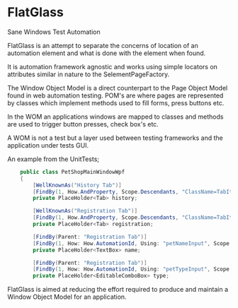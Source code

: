 # FlatGlass
Sane Windows Test Automation

FlatGlass is an attempt to separate the concerns of location of an automation element and what is done with the element when found. 

It is automation framework agnostic and works using simple locators on attributes similar in nature to the SelementPageFactory.

The Window Object Model is a direct counterpart to the Page Object Model found in web automation testing. 
POM's are where pages are represented by classes which implement methods used to fill forms, press buttons etc.

In the WOM an applications windows are mapped to classes and methods are used to trigger button presses, check box's etc.

A WOM is not a test but a layer used between testing frameworks and the application under tests GUI.

An example from the UnitTests;

```c#
    public class PetShopMainWindowWpf
    {
        [WellKnownAs("History Tab")]
        [FindBy(1, How.AndProperty, Scope.Descendants, "ClassName=TabItem", "Name=History")]
        private PlaceHolder<Tab> history;

        [WellKnownAs("Registration Tab")]
        [FindBy(1, How.AndProperty, Scope.Descendants, "ClassName=TabItem", "Name=Registration")]
        private PlaceHolder<Tab> registration;

        [FindBy(Parent: "Registration Tab")]
        [FindBy(1, How: How.AutomationId, Using: "petNameInput", Scope: Scope.ChildrenOnly, ControlType: "Edit")]
        private PlaceHolder<TextBox> name;

        [FindBy(Parent: "Registration Tab")]
        [FindBy(1, How: How.AutomationId, Using: "petTypeInput", Scope: Scope.ChildrenOnly, ControlType: "ComboBox")]
        private PlaceHolder<EditableComboBox> type;
```

FlatGlass is aimed at reducing the effort required to produce and maintain a Window Object Model for an application.
